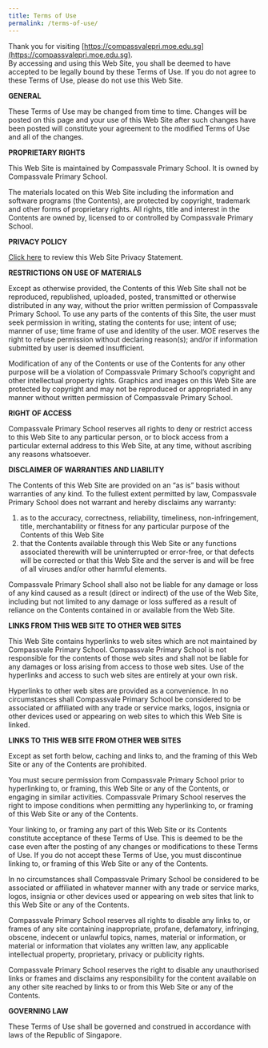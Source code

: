 ```yaml
---
title: Terms of Use
permalink: /terms-of-use/
---
```

Thank you for visiting [https://compassvalepri.moe.edu.sg](https://compassvalepri.moe.edu.sg). 
<br>By accessing and using this Web Site, you shall be deemed to have accepted to be legally bound by these Terms of Use. If you do not agree to these Terms of Use, please do not use this Web Site.

**GENERAL**

These Terms of Use may be changed from time to time. Changes will be posted on this page and your use of this Web Site after such changes have been posted will constitute your agreement to the modified Terms of Use and all of the changes.

**PROPRIETARY RIGHTS**

This Web Site is maintained by Compassvale Primary School. It is owned by Compassvale Primary School.

The materials located on this Web Site including the information and software programs (the Contents), are protected by copyright, trademark and other forms of proprietary rights. All rights, title and interest in the Contents are owned by, licensed to or controlled by Compassvale Primary School.

**PRIVACY POLICY**

[Click here](https://staging.d2mqouuee1j5o.amplifyapp.com/privacy/) to review this Web Site Privacy Statement.

**RESTRICTIONS ON USE OF MATERIALS**

Except as otherwise provided, the Contents of this Web Site shall not be reproduced, republished, uploaded, posted, transmitted or otherwise distributed in any way, without the prior written permission of Compassvale Primary School. To use any parts of the contents of this Site, the user must seek permission in writing, stating the contents for use; intent of use; manner of use; time frame of use and identity of the user. MOE reserves the right to refuse permission without declaring reason(s); and/or if information submitted by user is deemed insufficient.

Modification of any of the Contents or use of the Contents for any other purpose will be a violation of Compassvale Primary School’s copyright and other intellectual property rights. Graphics and images on this Web Site are protected by copyright and may not be reproduced or appropriated in any manner without written permission of Compassvale Primary School.

**RIGHT OF ACCESS**

Compassvale Primary School reserves all rights to deny or restrict access to this Web Site to any particular person, or to block access from a particular external address to this Web Site, at any time, without ascribing any reasons whatsoever.

**DISCLAIMER OF WARRANTIES AND LIABILITY**

The Contents of this Web Site are provided on an “as is” basis without warranties of any kind. To the fullest extent permitted by law, Compassvale Primary School does not warrant and hereby disclaims any warranty:

1.  as to the accuracy, correctness, reliability, timeliness, non-infringement, title, merchantability or fitness for any particular purpose of the Contents of this Web Site
2.  that the Contents available through this Web Site or any functions associated therewith will be uninterrupted or error-free, or that defects will be corrected or that this Web Site and the server is and will be free of all viruses and/or other harmful elements.

Compassvale Primary School shall also not be liable for any damage or loss of any kind caused as a result (direct or indirect) of the use of the Web Site, including but not limited to any damage or loss suffered as a result of reliance on the Contents contained in or available from the Web Site.

**LINKS FROM THIS WEB SITE TO OTHER WEB SITES**

This Web Site contains hyperlinks to web sites which are not maintained by Compassvale Primary School. Compassvale Primary School is not responsible for the contents of those web sites and shall not be liable for any damages or loss arising from access to those web sites. Use of the hyperlinks and access to such web sites are entirely at your own risk.

Hyperlinks to other web sites are provided as a convenience. In no circumstances shall Compassvale Primary School be considered to be associated or affiliated with any trade or service marks, logos, insignia or other devices used or appearing on web sites to which this Web Site is linked.

**LINKS TO THIS WEB SITE FROM OTHER WEB SITES**

Except as set forth below, caching and links to, and the framing of this Web Site or any of the Contents are prohibited.

You must secure permission from Compassvale Primary School prior to hyperlinking to, or framing, this Web Site or any of the Contents, or engaging in similar activities. Compassvale Primary School reserves the right to impose conditions when permitting any hyperlinking to, or framing of this Web Site or any of the Contents.

Your linking to, or framing any part of this Web Site or its Contents constitute acceptance of these Terms of Use. This is deemed to be the case even after the posting of any changes or modifications to these Terms of Use. If you do not accept these Terms of Use, you must discontinue linking to, or framing of this Web Site or any of the Contents.

In no circumstances shall Compassvale Primary School be considered to be associated or affiliated in whatever manner with any trade or service marks, logos, insignia or other devices used or appearing on web sites that link to this Web Site or any of the Contents.

Compassvale Primary School reserves all rights to disable any links to, or frames of any site containing inappropriate, profane, defamatory, infringing, obscene, indecent or unlawful topics, names, material or information, or material or information that violates any written law, any applicable intellectual property, proprietary, privacy or publicity rights.

Compassvale Primary School reserves the right to disable any unauthorised links or frames and disclaims any responsibility for the content available on any other site reached by links to or from this Web Site or any of the Contents.

**GOVERNING LAW**

These Terms of Use shall be governed and construed in accordance with laws of the Republic of Singapore.